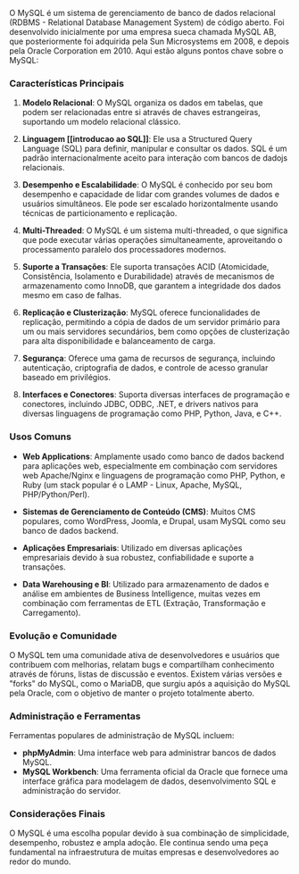 O MySQL é um sistema de gerenciamento de banco de dados relacional (RDBMS - Relational Database Management System) de código aberto. Foi desenvolvido inicialmente por uma empresa sueca chamada MySQL AB, que posteriormente foi adquirida pela Sun Microsystems em 2008, e depois pela Oracle Corporation em 2010. Aqui estão alguns pontos chave sobre o MySQL:

### Características Principais

1. **Modelo Relacional**: O MySQL organiza os dados em tabelas, que podem ser relacionadas entre si através de chaves estrangeiras, suportando um modelo relacional clássico.
    
2. **Linguagem [[introducao ao SQL]]**: Ele usa a Structured Query Language (SQL) para definir, manipular e consultar os dados. SQL é um padrão internacionalmente aceito para interação com bancos de dadojs relacionais.
    
3. **Desempenho e Escalabilidade**: O MySQL é conhecido por seu bom desempenho e capacidade de lidar com grandes volumes de dados e usuários simultâneos. Ele pode ser escalado horizontalmente usando técnicas de particionamento e replicação.
    
4. **Multi-Threaded**: O MySQL é um sistema multi-threaded, o que significa que pode executar várias operações simultaneamente, aproveitando o processamento paralelo dos processadores modernos.
    
5. **Suporte a Transações**: Ele suporta transações ACID (Atomicidade, Consistência, Isolamento e Durabilidade) através de mecanismos de armazenamento como InnoDB, que garantem a integridade dos dados mesmo em caso de falhas.
    
6. **Replicação e Clusterização**: MySQL oferece funcionalidades de replicação, permitindo a cópia de dados de um servidor primário para um ou mais servidores secundários, bem como opções de clusterização para alta disponibilidade e balanceamento de carga.
    
7. **Segurança**: Oferece uma gama de recursos de segurança, incluindo autenticação, criptografia de dados, e controle de acesso granular baseado em privilégios.
    
8. **Interfaces e Conectores**: Suporta diversas interfaces de programação e conectores, incluindo JDBC, ODBC, .NET, e drivers nativos para diversas linguagens de programação como PHP, Python, Java, e C++.
    

### Usos Comuns

- **Web Applications**: Amplamente usado como banco de dados backend para aplicações web, especialmente em combinação com servidores web Apache/Nginx e linguagens de programação como PHP, Python, e Ruby (um stack popular é o LAMP - Linux, Apache, MySQL, PHP/Python/Perl).
    
- **Sistemas de Gerenciamento de Conteúdo (CMS)**: Muitos CMS populares, como WordPress, Joomla, e Drupal, usam MySQL como seu banco de dados backend.
    
- **Aplicações Empresariais**: Utilizado em diversas aplicações empresariais devido à sua robustez, confiabilidade e suporte a transações.
    
- **Data Warehousing e BI**: Utilizado para armazenamento de dados e análise em ambientes de Business Intelligence, muitas vezes em combinação com ferramentas de ETL (Extração, Transformação e Carregamento).
    

### Evolução e Comunidade

O MySQL tem uma comunidade ativa de desenvolvedores e usuários que contribuem com melhorias, relatam bugs e compartilham conhecimento através de fóruns, listas de discussão e eventos. Existem várias versões e "forks" do MySQL, como o MariaDB, que surgiu após a aquisição do MySQL pela Oracle, com o objetivo de manter o projeto totalmente aberto.

### Administração e Ferramentas

Ferramentas populares de administração de MySQL incluem:

- **phpMyAdmin**: Uma interface web para administrar bancos de dados MySQL.
- **MySQL Workbench**: Uma ferramenta oficial da Oracle que fornece uma interface gráfica para modelagem de dados, desenvolvimento SQL e administração do servidor.

### Considerações Finais

O MySQL é uma escolha popular devido à sua combinação de simplicidade, desempenho, robustez e ampla adoção. Ele continua sendo uma peça fundamental na infraestrutura de muitas empresas e desenvolvedores ao redor do mundo.